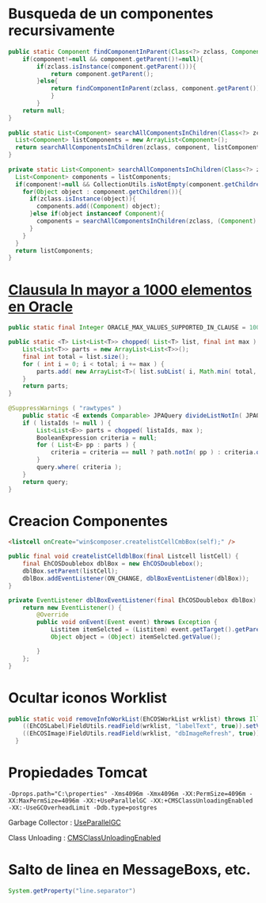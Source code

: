 
# Busqueda de un componentes recursivamente

```java
public static Component findComponentInParent(Class<?> zclass, Component component) {
	if(component!=null && component.getParent()!=null){
		if(zclass.isInstance(component.getParent())){
			return component.getParent();
		}else{
			return findComponentInParent(zclass, component.getParent());
			}
		}
	return null;
}
	
public static List<Component> searchAllComponentsInChildren(Class<?> zclass, Component component){
  List<Component> listComponents = new ArrayList<Component>();
  return searchAllComponentsInChildren(zclass, component, listComponents);
}
	
private static List<Component> searchAllComponentsInChildren(Class<?> zclass, Component component, List<Component> listComponents) {
  List<Component> components = listComponents;
  if(component!=null && CollectionUtils.isNotEmpty(component.getChildren())){
    for(Object object : component.getChildren()){
      if(zclass.isInstance(object)){
        components.add((Component) object);
      }else if(object instanceof Component){
        components = searchAllComponentsInChildren(zclass, (Component) object, components);
      }
    }
  }
  return listComponents;
}
```


# [Clausula In mayor a 1000 elementos en Oracle](https://stackoverflow.com/questions/19002792/why-oracle-in-clause-has-limit-of-1000-only-for-static-data)
```java
public static final Integer ORACLE_MAX_VALUES_SUPPORTED_IN_CLAUSE = 1000;

public static <T> List<List<T>> chopped( List<T> list, final int max ) {
	List<List<T>> parts = new ArrayList<List<T>>();
	final int total = list.size();
	for ( int i = 0; i < total; i += max ) {
		parts.add( new ArrayList<T>( list.subList( i, Math.min( total, i + max ) ) ) );
	}
	return parts;
}
  
@SuppressWarnings ( "rawtypes" )
	public static <E extends Comparable> JPAQuery divideListNotIn( JPAQuery query, List<E> listaIds, ComparableExpressionBase<E> path, Integer max ) {
	if ( listaIds != null ) {
		List<List<E>> parts = chopped( listaIds, max );
		BooleanExpression criteria = null;
		for ( List<E> pp : parts ) {
			criteria = criteria == null ? path.notIn( pp ) : criteria.or( path.notIn( pp ) );
		}
		query.where( criteria );
	}
	return query;
}
```

# Creacion Componentes

```html
<listcell onCreate="win$composer.createlistCellCmbBox(self);" />
```

```java
public final void createlistCelldblBox(final Listcell listCell) {
	final EhCOSDoublebox dblBox = new EhCOSDoublebox();
	dblBox.setParent(listCell);
	dblBox.addEventListener(ON_CHANGE, dblBoxEventListener(dblBox));
}

private EventListener dblBoxEventListener(final EhCOSDoublebox dblBox) {
	return new EventListener() {
		@Override
		public void onEvent(Event event) throws Exception {
			Listitem itemSelcted = (Listitem) event.getTarget().getParent().getParent();
			Object object = (Object) itemSelcted.getValue();

		}
	};
}

```

# Ocultar iconos Worklist

```java
public static void removeInfoWorkList(EhCOSWorkList wrklist) throws IllegalAccessException {
    ((EhCOSLabel)FieldUtils.readField(wrklist, "labelText", true)).setVisible(false);
    ((EhCOSImage)FieldUtils.readField(wrklist, "dbImageRefresh", true)).setVisible(false);
  }

```

# Propiedades Tomcat

```
-Dprops.path="C:\properties" -Xms4096m -Xmx4096m -XX:PermSize=4096m -XX:MaxPermSize=4096m -XX:+UseParallelGC -XX:+CMSClassUnloadingEnabled -XX:-UseGCOverheadLimit -Ddb.type=postgres
```
Garbage Collector : [UseParallelGC](https://stackoverflow.com/questions/2101518/difference-between-xxuseparallelgc-and-xxuseparnewgc)

Class Unloading : [CMSClassUnloadingEnabled](https://stackoverflow.com/questions/3334911/what-does-jvm-flag-cmsclassunloadingenabled-actually-do)

# Salto de linea en MessageBoxs, etc.
```java
System.getProperty("line.separator")
```
